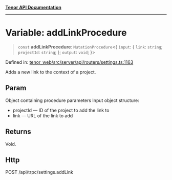 [**Tenor API Documentation**](../../README.md)

***

# Variable: addLinkProcedure

> `const` **addLinkProcedure**: `MutationProcedure`\<\{ `input`: \{ `link`: `string`; `projectId`: `string`; \}; `output`: `void`; \}\>

Defined in: [tenor\_web/src/server/api/routers/settings.ts:1163](https://github.com/Apantli/Tenor/blob/b33873959b5093fc3e3d66ac4f230a78a6395bbd/tenor_web/src/server/api/routers/settings.ts#L1163)

Adds a new link to the context of a project.

## Param

Object containing procedure parameters
Input object structure:
- projectId — ID of the project to add the link to
- link — URL of the link to add

## Returns

Void.

## Http

POST /api/trpc/settings.addLink
